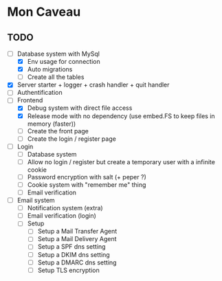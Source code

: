 # Mon Caveau

## TODO

- [ ] Database system with MySql
    - [X] Env usage for connection
    - [X] Auto migrations
    - [ ] Create all the tables
- [X] Server starter + logger + crash handler + quit handler
- [ ] Authentification 
- [ ] Frontend
    - [X] Debug system with direct file access
    - [X] Release mode with no dependency (use embed.FS to keep files in memory (faster))
    - [ ] Create the front page
    - [ ] Create the login / register page
- [ ] Login
    - [ ] Database system
    - [ ] Allow no login / register but create a temporary user with a infinite cookie
    - [ ] Password encryption with salt (+ peper ?)
    - [ ] Cookie system with "remember me" thing
    - [ ] Email verification 
- [ ] Email system
    - [ ] Notification system (extra)
    - [ ] Email verification (login)
    - [ ] Setup
        - [ ] Setup a Mail Transfer Agent
        - [ ] Setup a Mail Delivery Agent
        - [ ] Setup a SPF dns setting
        - [ ] Setup a DKIM dns setting
        - [ ] Setup a DMARC dns setting
        - [ ] Setup TLS encryption